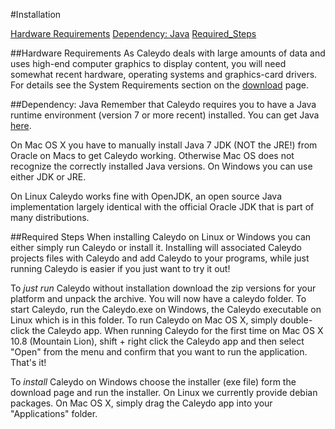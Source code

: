 #Installation

[Hardware Requirements](#Hardware_Requirements)
[Dependency: Java](#Dependency:_Java)
[Required_Steps](#Required_Steps)

##Hardware Requirements
As Caleydo deals with large amounts of data and uses high-end computer graphics to display content, you will need somewhat recent hardware, operating systems and graphics-card drivers. For details see the System Requirements section on the [download](http://www.icg.tugraz.at/project/caleydo/download-caleydo) page.

##Dependency: Java
Remember that Caleydo requires you to have a Java runtime environment (version 7 or more recent) installed. You can get Java [here](http://www.oracle.com/technetwork/java/javase/downloads/jdk7-downloads-1880260.html).

On Mac OS X you have to manually install Java 7 JDK (NOT the JRE!) from Oracle on Macs to get Caleydo working. Otherwise Mac OS does not recognize the correctly installed Java versions. On Windows you can use either JDK or JRE. 

On Linux Caleydo works fine with OpenJDK, an open source Java implementation largely identical with the official Oracle JDK that is part of many distributions. 

##Required Steps
When installing Caleydo on Linux or Windows you can either simply run Caleydo or install it. Installing will associated Caleydo projects files with Caleydo and add Caleydo to your programs, while just running Caleydo is easier if you just want to try it out! 

To *just run* Caleydo without installation download the zip versions for your platform and unpack the archive. You will now have a caleydo folder. To start Caleydo, run the Caleydo.exe on Windows, the Caleydo executable on Linux which is in this folder.  To run Caleydo on Mac OS X, simply double-click the Caleydo app. When running Caleydo for the first time on Mac OS X 10.8 (Mountain Lion), shift + right click the Caleydo app and then select "Open" from the menu and confirm that you want to run the application. That's it!

To *install* Caleydo on Windows choose the installer (exe file) form the download page and run the installer. On Linux we currently provide debian packages. On Mac OS X, simply drag the Caleydo app into your "Applications" folder.



